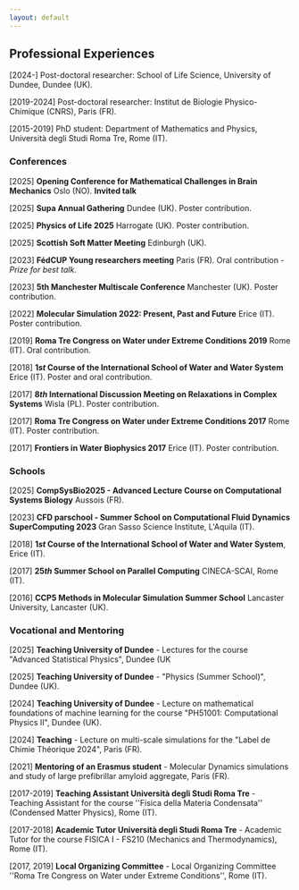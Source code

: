 ```yaml
---
layout: default
---
```


## Professional Experiences

[2024-] Post-doctoral researcher: School of Life Science, University of Dundee, Dundee (UK).

[2019-2024] Post-doctoral researcher: Institut de Biologie Physico-Chimique (CNRS), Paris (FR).

[2015-2019] PhD student: Department of Mathematics and Physics, Università degli Studi Roma Tre, Rome (IT).

### Conferences

[2025] **Opening Conference for Mathematical Challenges in Brain Mechanics** Oslo (NO). **Invited talk**

[2025] **Supa Annual Gathering** Dundee (UK). Poster contribution.

[2025] **Physics of Life 2025** Harrogate (UK). Poster contribution.

[2025] **Scottish Soft Matter Meeting** Edinburgh (UK).

[2023] **FédCUP Young researchers meeting** Paris (FR). Oral contribution - *Prize for best talk.*

[2023] **5th Manchester Multiscale Conference** Manchester (UK). Poster contribution.

[2022] **Molecular Simulation 2022: Present, Past and Future** Erice (IT). Poster contribution.

[2019] **Roma Tre Congress on Water under Extreme Conditions 2019** Rome (IT). Oral contribution.

[2018] **1*st* Course of the International School of Water and Water System** Erice (IT). Poster and oral contribution.

[2017] **8*th* International Discussion Meeting on Relaxations in Complex Systems** Wisla (PL). Poster contribution.

[2017] **Roma Tre Congress on Water under Extreme Conditions 2017** Rome (IT). Poster contribution.

[2017] **Frontiers in Water Biophysics 2017** Erice (IT). Poster contribution.


### Schools

[2025] **CompSysBio2025 - Advanced Lecture Course on Computational Systems Biology** Aussois (FR).

[2023] **CFD parschool - Summer School on Computational Fluid Dynamics SuperComputing 2023** Gran Sasso Science Institute, L'Aquila (IT).

[2018] **1*st* Course of the International School of Water and Water System**, Erice (IT).

[2017] **25*th* Summer School on Parallel Computing** CINECA-SCAI, Rome (IT).

[2016] **CCP5 Methods in Molecular Simulation Summer School** Lancaster University, Lancaster (UK).


### Vocational and Mentoring

[2025] **Teaching University of Dundee** - Lectures for the course "Advanced Statistical Physics", Dundee (UK

[2025] **Teaching University of Dundee** - "Physics (Summer School)", Dundee (UK).

[2024] **Teaching University of Dundee** - Lecture on mathematical foundations of machine learning for the course "PH51001: Computational Physics II", Dundee (UK).

[2024] **Teaching** - Lecture on multi-scale simulations for the "Label de Chimie Théorique 2024", Paris (FR).

[2021] **Mentoring of an Erasmus student** - Molecular Dynamics simulations and study of large prefibrillar amyloid aggregate, Paris (FR).

[2017-2019] **Teaching Assistant Università degli Studi Roma Tre** - Teaching Assistant for the course ''Fisica della Materia Condensata'' (Condensed Matter Physics), Rome (IT).

[2017-2018] **Academic Tutor Università degli Studi Roma Tre** - Academic Tutor for the course FISICA I - FS210 (Mechanics and Thermodynamics), Rome (IT).

[2017, 2019] **Local Organizing Committee** - Local Organizing Committee ''Roma Tre Congress on Water under Extreme Conditions'', Rome (IT).
